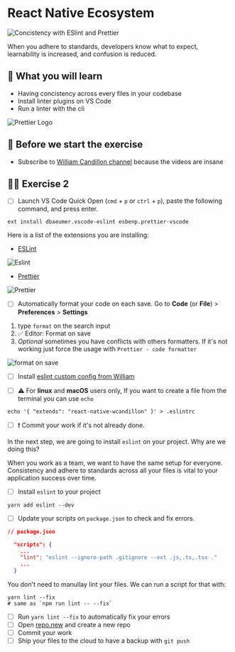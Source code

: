 # React Native Ecosystem

![Concistency with ESlint and Prettier](https://media.giphy.com/media/inEZXlAOb1TC8/giphy.gif)

When you adhere to standards, developers know what to expect, learnability is increased, and confusion is reduced.

## 📡 What you will learn

- Having concistency across every files in your codebase
- Install linter plugins on VS Code
- Run a linter with the cli

![Prettier Logo](https://user-images.githubusercontent.com/81434852/149155018-cf0a16f4-ebfb-4608-bb49-500b324773b3.png)

## 👾 Before we start the exercise

- Subscribe to [William Candillon channel](https://www.youtube.com/channel/UC806fwFWpiLQV5y-qifzHnA) because the videos are insane

## 👨‍🚀 Exercise 2

- [ ] Launch VS Code Quick Open (`cmd` + `p` or `ctrl` + `p`), paste the following command, and press enter.

```console
ext install dbaeumer.vscode-eslint esbenp.prettier-vscode
```

Here is a list of the extensions you are installing:

- [ESLint](https://marketplace.visualstudio.com/items?itemName=dbaeumer.vscode-eslint)

![Eslint](https://user-images.githubusercontent.com/81434852/149155293-6b2560a6-3f26-482d-89d0-80c1c3ce98fb.png)

- [Prettier](https://marketplace.visualstudio.com/items?itemName=esbenp.prettier-vscode)

![Prettier](https://user-images.githubusercontent.com/81434852/149155317-a0a95fe9-729b-4b19-b675-9d964406c294.png)

- [ ] Automatically format your code on each save. Go to **Code** (or **File**) > **Preferences** > **Settings**

1. type `format` on the search input
2. ✅ Editor: Format on save
3. _Optional_ sometimes you have conflicts with others formatters. If it's not working just force the usage with `Prettier - code formatter`

![format on save](https://raw.githubusercontent.com/flexbox/react-native-workshop/main/challenges/react-native-ecosystem/format-on-save.png)

- [ ] Install [eslint custom config from William](https://github.com/wcandillon/eslint-config-react-native-wcandillon#readme)

- [ ] ⚠️ For **linux** and **macOS** users only, If you want to create a file from the terminal you can use `echo`

```console
echo '{ "extends": "react-native-wcandillon" }' > .eslintrc
```

- [ ] ❗ Commit your work if it's not already done.

In the next step, we are going to install `eslint` on your project. Why are we doing this?

When you work as a team, we want to have the same setup for everyone. Consistency and adhere to standards across all your files is vital to your application success over time.

- [ ] Install `eslint` to your project

```console
yarn add eslint --dev
```

- [ ] Update your scripts on `package.json` to check and fix errors.

```json
// package.json

  "scripts": {
    ...
    "lint": "eslint --ignore-path .gitignore --ext .js,.ts,.tsx ."
    ...
  }
```

You don't need to manullay lint your files. We can run a script for that with:

```console
yarn lint --fix
# same as `npm run lint -- --fix`
```

- [ ] Run `yarn lint --fix` to automatically fix your errors
- [ ] Open [repo.new](https://repo.new) and create a new repo
- [ ] Commit your work
- [ ] Ship your files to the cloud to have a backup with `git push`
